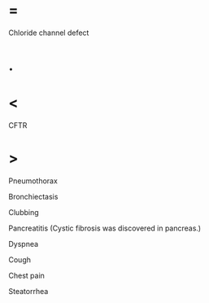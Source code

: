 # =

Chloride channel defect

# .

# <

CFTR

# >

Pneumothorax

Bronchiectasis

Clubbing

Pancreatitis (Cystic fibrosis was discovered in pancreas.)

Dyspnea

Cough

Chest pain

Steatorrhea
